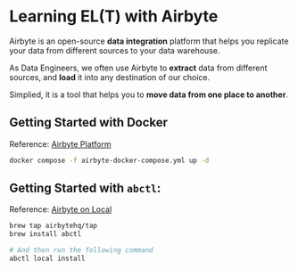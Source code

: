 # Learning EL(T) with Airbyte

Airbyte is an open-source **data integration** platform that helps you replicate your data from different sources to your data warehouse.

As Data Engineers, we often use Airbyte to **extract** data from different sources, and **load** it into any destination of our choice.

Simplied, it is a tool that helps you to **move data from one place to another**.

## Getting Started with Docker

Reference: [Airbyte Platform](https://github.com/airbytehq/airbyte-platform/blob/main/docker-compose.yaml)

```bash {"id":"01HZC1MD2D41MPAX60EARFW170"}
docker compose -f airbyte-docker-compose.yml up -d
```

## Getting Started with `abctl`:

Reference: [Airbyte on Local](https://docs.airbyte.com/deploying-airbyte/quickstart)

```bash {"id":"01HZC1MD2D41MPAX60EDK8TMW1"}
brew tap airbytehq/tap
brew install abctl

# And then run the following command
abctl local install
```